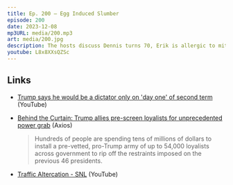 ```yaml
---
title: Ep. 200 – Egg Induced Slumber
episode: 200
date: 2023-12-08
mp3URL: media/200.mp3
art: media/200.jpg
description: The hosts discuss Dennis turns 70, Erik is allergic to mites, Dennis is now allergic to eggs and green peppers, the three branches of the US government, the upcoming US Presidential election, and comparing Isreal-Hamas to WW2.
youtube: L8x8XXsQZSc
---
```


## Links

- [Trump says he would be a dictator only on 'day one' of second term](https://www.youtube.com/watch?v=7lB3bfVg8Z8) (YouTube)
- [Behind the Curtain: Trump allies pre-screen loyalists for unprecedented power grab](https://www.axios.com/2023/11/13/trump-loyalists-2024-presidential-election) (Axios)

  > Hundreds of people are spending tens of millions of dollars to install a pre-vetted, pro-Trump army of up to 54,000 loyalists across government to rip off the restraints imposed on the previous 46 presidents.

- [Traffic Altercation - SNL](https://www.youtube.com/watch?v=vLhWHZ8LWp0) (YouTube)
